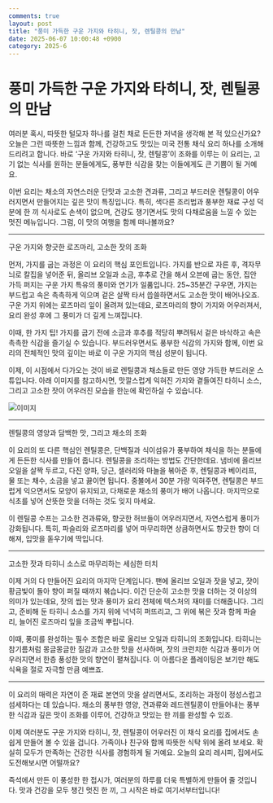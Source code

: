 ```yaml
---
comments: true
layout: post
title: "풍미 가득한 구운 가지와 타히니, 잣, 렌틸콩의 만남"
date: 2025-06-07 10:00:48 +0900
category: 2025-6
---
```


# 풍미 가득한 구운 가지와 타히니, 잣, 렌틸콩의 만남

여러분 혹시, 따뜻한 털모자 하나를 걸친 채로 든든한 저녁을 생각해 본 적 있으신가요? 오늘은 그런 따뜻한 느낌과 함께, 건강하고도 맛있는 미국 전통 채식 요리 하나를 소개해 드리려고 합니다. 바로 ‘구운 가지와 타히니, 잣, 렌틸콩’이 조화를 이루는 이 요리는, 고기 없는 식사를 원하는 분들에게도, 풍부한 식감을 찾는 이들에게도 큰 기쁨이 될 거예요.

이번 요리는 채소의 자연스러운 단맛과 고소한 견과류, 그리고 부드러운 렌틸콩이 어우러지면서 만들어지는 깊은 맛이 특징입니다. 특히, 색다른 조리법과 풍부한 재료 구성 덕분에 한 끼 식사로도 손색이 없으며, 건강도 챙기면서도 맛의 다채로움을 느낄 수 있는 멋진 메뉴입니다. 그럼, 이 맛의 여행을 함께 떠나볼까요?

---

구운 가지와 향긋한 로즈마리, 고소한 잣의 조화

먼저, 가지를 굽는 과정은 이 요리의 핵심 포인트입니다. 가지를 반으로 자른 후, 격자무늬로 칼집을 넣어준 뒤, 올리브 오일과 소금, 후추로 간을 해서 오븐에 굽는 동안, 집안 가득 퍼지는 구운 가지 특유의 풍미와 연기가 일품입니다. 25~35분간 구우면, 가지는 부드럽고 속은 촉촉하게 익으며 겉은 살짝 타서 씁쓸하면서도 고소한 맛이 배어나오죠. 구운 가지 위에는 로즈마리 잎이 올려져 있는데요, 로즈마리의 향이 가지와 어우러져서, 요리 완성 후에 그 풍미가 더 깊게 느껴집니다.

이때, 한 가지 팁! 가지를 굽기 전에 소금과 후추를 적당히 뿌려둬서 겉은 바삭하고 속은 촉촉한 식감을 즐기실 수 있습니다. 부드러우면서도 풍부한 식감의 가지와 함께, 이번 요리의 전체적인 맛의 깊이는 바로 이 구운 가지의 핵심 성분이 됩니다.

이제, 이 시점에서 다가오는 것이 바로 렌틸콩과 채소들로 만든 영양 가득한 부드러운 스튜입니다. 아래 이미지를 참고하시면, 맛깔스럽게 익혀진 가지와 곁들여진 타히니 소스, 그리고 고소한 잣이 어우러진 모습을 한눈에 확인하실 수 있습니다.
  
![이미지](https://www.themealdb.com/images/media/meals/ysqrus1487425681.jpg)

---

렌틸콩의 영양과 담백한 맛, 그리고 채소의 조화

이 요리의 또 다른 핵심인 렌틸콩은, 단백질과 식이섬유가 풍부하여 채식을 하는 분들에게 든든한 식사를 만들어 줍니다. 렌틸콩을 조리하는 방법도 간단한데요. 냄비에 올리브 오일을 살짝 두르고, 다진 양파, 당근, 셀러리와 마늘을 볶아준 후, 렌틸콩과 베이리프, 물 또는 채수, 소금을 넣고 끓이면 됩니다. 중불에서 30분 가량 익혀주면, 렌틸콩은 부드럽게 익으면서도 모양이 유지되고, 다채로운 채소의 풍미가 배어 나옵니다. 마지막으로 식초를 넣어 산뜻한 맛을 더하는 것도 잊지 마세요.

이 렌틸콩 수프는 고소한 견과류와, 향긋한 허브들이 어우러지면서, 자연스럽게 풍미가 강화됩니다. 특히, 파슬리와 로즈마리를 넣어 마무리하면 상큼하면서도 향긋한 향이 더해져, 입맛을 돋우기에 딱입니다.

---

고소한 잣과 타히니 소스로 마무리하는 세심한 터치

이제 거의 다 만들어진 요리의 마지막 단계입니다. 팬에 올리브 오일과 잣을 넣고, 잣이 황금빛이 돌아 향이 퍼질 때까지 볶습니다. 이건 단순히 고소한 맛을 더하는 것 이상의 의미가 있는데요, 잣의 씹는 맛과 풍미가 요리 전체에 텍스처의 재미를 더해줍니다. 그리고, 준비해 둔 타히니 소스를 가지 위에 넉넉히 퍼뜨리고, 그 위에 볶은 잣과 함께 파슬리, 늘어진 로즈마리 잎을 조금씩 뿌립니다.

이때, 풍미를 완성하는 필수 조합은 바로 올리브 오일과 타히니의 조화입니다. 타히니는 참기름처럼 몽글몽글한 질감과 고소한 맛을 선사하며, 잣의 크런치한 식감과 풍미가 어우러지면서 한층 풍성한 맛의 향연이 펼쳐집니다. 이 아름다운 플레이팅은 보기만 해도 식욕을 절로 자극할 만큼 예쁘죠.  

---

이 요리의 매력은 자연이 준 재료 본연의 맛을 살리면서도, 조리하는 과정이 정성스럽고 섬세하다는 데 있습니다. 채소의 풍부한 영양, 견과류와 레드렌틸콩이 만들어내는 풍부한 식감과 깊은 맛이 조화를 이루어, 건강하고 맛있는 한 끼를 완성할 수 있죠.

이제 여러분도 구운 가지와 타히니, 잣, 렌틸콩이 어우러진 이 채식 요리를 집에서도 손쉽게 만들어 볼 수 있을 겁니다. 가족이나 친구와 함께 따뜻한 식탁 위에 올려 보세요. 확실히 모두가 만족하는 건강한 식사를 경험하게 될 거예요. 오늘의 요리 레시피, 집에서도 도전해보시면 어떨까요?  
                    
즉석에서 만든 이 풍성한 한 접시가, 여러분의 하루를 더욱 특별하게 만들어 줄 것입니다. 맛과 건강을 모두 챙긴 멋진 한 끼, 그 시작은 바로 여기서부터입니다!